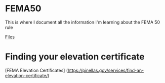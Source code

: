 # FEMA50

This is where I document all the information I'm learning about the FEMA 50 rule

[Files](./FloodPoint)


# Finding your elevation certificate
[FEMA Elevation Certificates] (https://pinellas.gov/services/find-an-elevation-certificate/)
